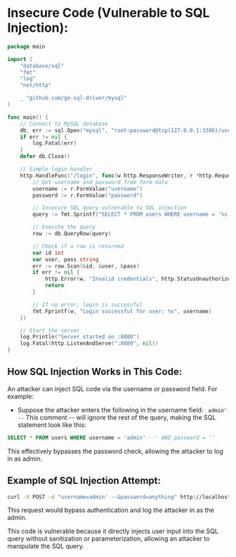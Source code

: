 # Insecure Code (Vulnerable to SQL Injection):


```go
package main

import (
	"database/sql"
	"fmt"
	"log"
	"net/http"

	_ "github.com/go-sql-driver/mysql"
)

func main() {
	// Connect to MySQL database
	db, err := sql.Open("mysql", "root:password@tcp(127.0.0.1:3306)/users_db")
	if err != nil {
		log.Fatal(err)
	}
	defer db.Close()

	// Simple login handler
	http.HandleFunc("/login", func(w http.ResponseWriter, r *http.Request) {
		// Get username and password from form data
		username := r.FormValue("username")
		password := r.FormValue("password")

		// Insecure SQL query vulnerable to SQL injection
		query := fmt.Sprintf("SELECT * FROM users WHERE username = '%s' AND password = '%s'", username, password)

		// Execute the query
		row := db.QueryRow(query)

		// Check if a row is returned
		var id int
		var user, pass string
		err := row.Scan(&id, &user, &pass)
		if err != nil {
			http.Error(w, "Invalid credentials", http.StatusUnauthorized)
			return
		}

		// If no error, login is successful
		fmt.Fprintf(w, "Login successful for user: %s", username)
	})

	// Start the server
	log.Println("Server started on :8080")
	log.Fatal(http.ListenAndServe(":8080", nil))
}
```

## How SQL Injection Works in This Code:

An attacker can inject SQL code via the username or password field. For example:

- Suppose the attacker enters the following in the username field: ``` admin' --```
  This comment -- will ignore the rest of the query, making the SQL statement look like this:

```sql
SELECT * FROM users WHERE username = 'admin' --' AND password = ''
```

This effectively bypasses the password check, allowing the attacker to log in as admin.

## Example of SQL Injection Attempt:

```bash
curl -X POST -d "username=admin' --&password=anything" http://localhost:3000/login
```
This request would bypass authentication and log the attacker in as the admin.

This code is vulnerable because it directly injects user input into the SQL query without sanitization or parameterization, allowing an attacker to manipulate the SQL query.